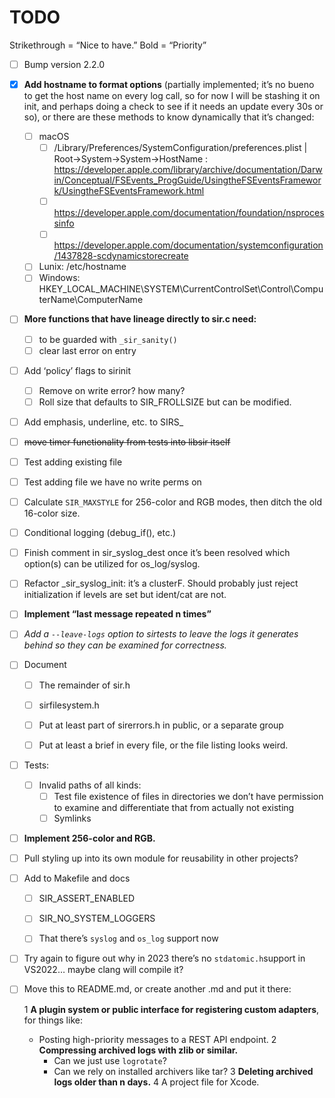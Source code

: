 # TODO

Strikethrough = “Nice to have.”
Bold = “Priority”

- [ ] Bump version 2.2.0

- [x] **Add hostname to format options** (partially implemented; it’s no bueno to get the host name on every log call, so for now I will be stashing it on init, and perhaps doing a check to see if it needs an update every 30s or so), or there are these methods to know dynamically that it’s changed:

  - [ ] macOS
    - [ ] /Library/Preferences/SystemConfiguration/preferences.plist | Root->System->System->HostName : <https://developer.apple.com/library/archive/documentation/Darwin/Conceptual/FSEvents_ProgGuide/UsingtheFSEventsFramework/UsingtheFSEventsFramework.html>
    - [ ] <https://developer.apple.com/documentation/foundation/nsprocessinfo>
    - [ ] <https://developer.apple.com/documentation/systemconfiguration/1437828-scdynamicstorecreate>
  - [ ] Lunix: /etc/hostname
  - [ ] Windows: HKEY_LOCAL_MACHINE\SYSTEM\CurrentControlSet\Control\ComputerName\ComputerName

- [ ] **More functions that have lineage directly to sir.c need:**
  - [ ]  to be guarded with `_sir_sanity()`
  - [ ] clear last error on entry

- [ ] Add ‘policy’ flags to sirinit

  - [ ] Remove on write error? how many?
  - [ ] Roll size that defaults to SIR_FROLLSIZE but can be modified.

- [ ] Add emphasis, underline, etc. to SIRS_ 

- [ ] ~~move timer functionality from tests into libsir itself~~

- [ ] Test adding existing file

- [ ] Test adding file we have no write perms on

- [ ] Calculate `SIR_MAXSTYLE` for 256-color and RGB modes, then ditch the old 16-color size.

- [ ] Conditional logging (debug_if(), etc.)

- [ ] Finish comment in sir_syslog_dest once it’s been resolved which option(s) can be utilized for os_log/syslog.

- [ ] Refactor _sir_syslog_init: it’s a clusterF. Should probably just reject initialization if levels are set but ident/cat are not.

- [ ] **Implement “last message repeated n times”**

- [ ] *Add a `--leave-logs` option to sirtests to leave the logs it generates behind so they can be examined for correctness.*

- [ ] Document

  - [ ] The remainder of sir.h

  - [ ] sirfilesystem.h

  - [ ] Put at least part of sirerrors.h in public, or a separate group

  - [ ] Put at least a brief in every file, or the file listing looks weird.

- [ ] Tests:
  - [ ] Invalid paths of all kinds:
    - [ ] Test file existence of files in directories we don’t have permission to examine and differentiate that from actually not existing
    - [ ] Symlinks

- [ ] **Implement 256-color and RGB.**

- [ ] Pull styling up into its own module for reusability in other projects?

- [ ] Add to Makefile and docs
  - [ ] SIR_ASSERT_ENABLED
  - [ ] SIR_NO_SYSTEM_LOGGERS

  - [ ] That there’s `syslog` and `os_log` support now

- [ ] Try again to figure out why in 2023 there’s no `stdatomic.h`support in VS2022… maybe clang will compile it?

- [ ] Move this to README.md, or create another .md and put it there:

  1 **A plugin system or public interface for registering custom adapters**, for things like:
  - Posting high-priority messages to a REST API endpoint.
  2 **Compressing archived logs with zlib or similar.**
    - Can we just use `logrotate`?
    - Can we rely on installed archivers like tar?
  3 **Deleting archived logs older than n days.**
  4 A project file for Xcode.
